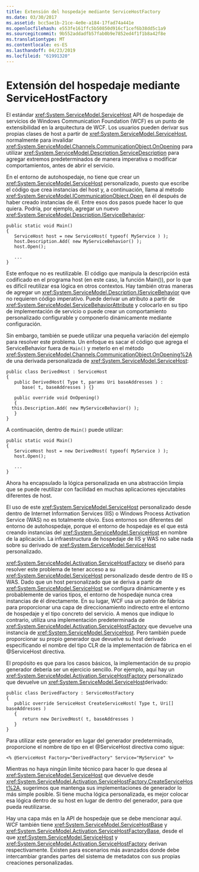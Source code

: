 ```yaml
---
title: Extensión del hospedaje mediante ServiceHostFactory
ms.date: 03/30/2017
ms.assetid: bcc5ae1b-21ce-4e0e-a184-17fad74a441e
ms.openlocfilehash: e553fe161ffc5b50850d916cf1cef6b38dd5c1a9
ms.sourcegitcommit: 9b552addadfb57fab0b9e7852ed4f1f1b8a42f8e
ms.translationtype: MT
ms.contentlocale: es-ES
ms.lasthandoff: 04/23/2019
ms.locfileid: "61991320"
---
```

# <a name="extending-hosting-using-servicehostfactory"></a>Extensión del hospedaje mediante ServiceHostFactory
El estándar <xref:System.ServiceModel.ServiceHost> API de hospedaje de servicios de Windows Communication Foundation (WCF) es un punto de extensibilidad en la arquitectura de WCF. Los usuarios pueden derivar sus propias clases de host a partir de <xref:System.ServiceModel.ServiceHost>, normalmente para invalidar <xref:System.ServiceModel.Channels.CommunicationObject.OnOpening> para utilizar <xref:System.ServiceModel.Description.ServiceDescription> para agregar extremos predeterminados de manera imperativa o modificar comportamientos, antes de abrir el servicio.  
  
 En el entorno de autohospedaje, no tiene que crear un <xref:System.ServiceModel.ServiceHost> personalizado, puesto que escribe el código que crea instancias del host y, a continuación, llama al método <xref:System.ServiceModel.ICommunicationObject.Open> en él después de haber creado instancias de él. Entre esos dos pasos puede hacer lo que quiera. Podría, por ejemplo, agregar un nuevo <xref:System.ServiceModel.Description.IServiceBehavior>:  
  
```  
public static void Main()  
{  
   ServiceHost host = new ServiceHost( typeof( MyService ) );  
   host.Description.Add( new MyServiceBehavior() );  
   host.Open();  
  
   ...  
}  
```  
  
 Este enfoque no es reutilizable. El código que manipula la descripción está codificado en el programa host (en este caso, la función Main()), por lo que es difícil reutilizar esa lógica en otros contextos. Hay también otras maneras de agregar un <xref:System.ServiceModel.Description.IServiceBehavior> que no requieren código imperativo. Puede derivar un atributo a partir de <xref:System.ServiceModel.ServiceBehaviorAttribute> y colocarlo en su tipo de implementación de servicio o puede crear un comportamiento personalizado configurable y componerlo dinámicamente mediante configuración.  
  
 Sin embargo, también se puede utilizar una pequeña variación del ejemplo para resolver este problema. Un enfoque es sacar el código que agrega el ServiceBehavior fuera de `Main()` y meterlo en el método <xref:System.ServiceModel.Channels.CommunicationObject.OnOpening%2A> de una derivada personalizada de <xref:System.ServiceModel.ServiceHost>:  
  
```  
public class DerivedHost : ServiceHost  
{  
   public DerivedHost( Type t, params Uri baseAddresses ) :  
      base( t, baseAddresses ) {}  
  
   public override void OnOpening()  
   {  
  this.Description.Add( new MyServiceBehavior() );  
   }  
}  
```  
  
 A continuación, dentro de `Main()` puede utilizar:  
  
```  
public static void Main()  
{  
   ServiceHost host = new DerivedHost( typeof( MyService ) );  
   host.Open();  
  
   ...  
}  
```  
  
 Ahora ha encapsulado la lógica personalizada en una abstracción limpia que se puede reutilizar con facilidad en muchas aplicaciones ejecutables diferentes de host.  
  
 El uso de este <xref:System.ServiceModel.ServiceHost> personalizado desde dentro de Internet Information Services (IIS) o Windows Process Activation Service (WAS) no es totalmente obvio. Esos entornos son diferentes del entorno de autohospedaje, porque el entorno de hospedaje es el que está creando instancias del <xref:System.ServiceModel.ServiceHost> en nombre de la aplicación. La infraestructura de hospedaje de IIS y WAS no sabe nada sobre su derivado de <xref:System.ServiceModel.ServiceHost> personalizado.  
  
 <xref:System.ServiceModel.Activation.ServiceHostFactory> se diseñó para resolver este problema de tener acceso a su <xref:System.ServiceModel.ServiceHost> personalizado desde dentro de IIS o WAS. Dado que un host personalizado que se deriva a partir de <xref:System.ServiceModel.ServiceHost> se configura dinámicamente y es probablemente de varios tipos, el entorno de hospedaje nunca crea instancias de él directamente. En su lugar, WCF usa un patrón de fábrica para proporcionar una capa de direccionamiento indirecto entre el entorno de hospedaje y el tipo concreto del servicio. A menos que indique lo contrario, utiliza una implementación predeterminada de <xref:System.ServiceModel.Activation.ServiceHostFactory> que devuelve una instancia de <xref:System.ServiceModel.ServiceHost>. Pero también puede proporcionar su propio generador que devuelve su host derivado especificando el nombre del tipo CLR de la implementación de fábrica en el @ServiceHost directiva.  
  
 El propósito es que para los casos básicos, la implementación de su propio generador debería ser un ejercicio sencillo. Por ejemplo, aquí hay un <xref:System.ServiceModel.Activation.ServiceHostFactory> personalizado que devuelve un <xref:System.ServiceModel.ServiceHost>derivado:  
  
```  
public class DerivedFactory : ServiceHostFactory  
{  
   public override ServiceHost CreateServiceHost( Type t, Uri[] baseAddresses )  
   {  
      return new DerivedHost( t, baseAddresses )  
   }  
}  
```  
  
 Para utilizar este generador en lugar del generador predeterminado, proporcione el nombre de tipo en el @ServiceHost directiva como sigue:  
  
```  
<% @ServiceHost Factory="DerivedFactory" Service="MyService" %>  
```  
  
 Mientras no haya ningún límite técnico para hacer lo que desea al <xref:System.ServiceModel.ServiceHost> que devuelve desde <xref:System.ServiceModel.Activation.ServiceHostFactory.CreateServiceHost%2A>, sugerimos que mantenga sus implementaciones de generador lo más simple posible. Si tiene mucha lógica personalizada, es mejor colocar esa lógica dentro de su host en lugar de dentro del generador, para que pueda reutilizarse.  
  
 Hay una capa más en la API de hospedaje que se debe mencionar aquí. WCF también tiene <xref:System.ServiceModel.ServiceHostBase> y <xref:System.ServiceModel.Activation.ServiceHostFactoryBase>, desde el que <xref:System.ServiceModel.ServiceHost> y <xref:System.ServiceModel.Activation.ServiceHostFactory> derivan respectivamente. Existen para escenarios más avanzados donde debe intercambiar grandes partes del sistema de metadatos con sus propias creaciones personalizadas.
